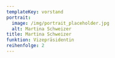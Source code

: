 ```yaml
---
templateKey: vorstand
portrait:
  image: /img/portrait_placeholder.jpg
  alt: Martina Schweizer
title: Martina Schweizer
funktion: Vizepräsidentin
reihenfolge: 2
---
```

